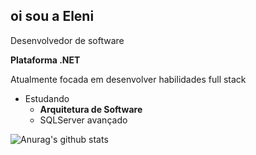 ## oi sou a Eleni 
Desenvolvedor de software

**Plataforma .NET**

Atualmente focada em desenvolver habilidades full stack

- Estudando
  - **Arquitetura de Software**
  - SQLServer avançado

![Anurag's github stats](https://github-readme-stats.vercel.app/api?username=elenibortoletto&show_icons=true&theme=radical)

